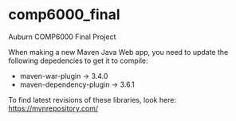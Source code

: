 # comp6000_final
Auburn COMP6000 Final Project


When making a new Maven Java Web app, you need to update the following depedencies to get it to compile:
- maven-war-plugin -> 3.4.0
- maven-dependency-plugin -> 3.6.1

To find latest revisions of these libraries, look here: https://mvnrepository.com/
